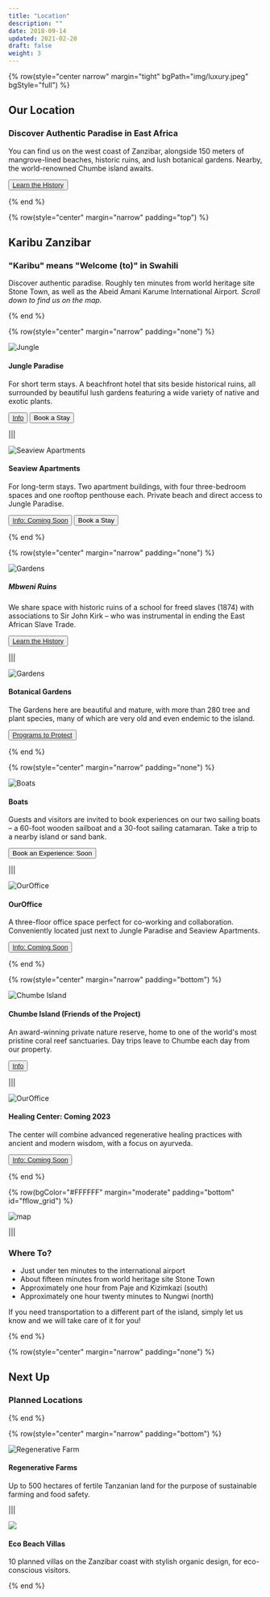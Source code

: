 ```yaml
---
title: "Location"
description: ""
date: 2018-09-14
updated: 2021-02-20
draft: false
weight: 3
---
```

<!-- section 1 (Locations) -->

{% row(style="center narrow" margin="tight" bgPath="img/luxury.jpeg" bgStyle="full") %}

<div class="bg-gray-200/50 py-4 px-4 rounded-md">

## Our Location

### Discover Authentic Paradise in East Africa

You can find us on the west coast of Zanzibar, alongside 150 meters of mangrove-lined beaches, historic ruins, and lush botanical gardens. Nearby, the world-renowned Chumbe island awaits.

 <button>[Learn the History](/location/history)</button>

</div>

{% end %}

{% row(style="center" margin="narrow" padding="top") %}

## Karibu Zanzibar

### "Karibu" means **"Welcome (to)"** in Swahili

Discover authentic paradise. Roughly ten minutes from world heritage site Stone Town, as well as the Abeid Amani Karume International Airport. *Scroll down to find us on the map.*

{% end %}

{% row(style="center" margin="narrow" padding="none") %}

![Jungle](img/mbweni.jpg#mx-auto)

#### **Jungle Paradise**

For short term stays. A beachfront hotel that sits beside historical ruins, all surrounded by beautiful lush gardens featuring a wide variety of native and exotic plants. 

 <button>[Info](/location/mbweni)</button>
 <a href=https://hotels.cloudbeds.com/reservation/DNw5Ek target=“_blank”> <button> Book a Stay </button> </a>

|||

![Seaview Apartments](img/seaview_apts.png#mx-auto)

#### **Seaview Apartments**

For long-term stays. Two apartment buildings, with four three-bedroom spaces and one rooftop penthouse each. Private beach and direct access to Jungle Paradise.

 <button>[Info: Coming Soon]()</button>
 <a href='https://www.airbnb.com/rooms/862002310134454615?guests=1&adults=1&s=67&unique_share_id=845bb97b-f61c-4540-9f50-8d20dabfb042&source_impression_id=p3_1681142141_s2c4V86U9bhXi9Jv' target="_blank"> <button> Book a Stay </button> </a>

{% end %}

{% row(style="center" margin="narrow" padding="none") %}

![Gardens](img/ruins.jpg#mx-auto)

##### **Mbweni Ruins**

We share space with historic ruins of a school for freed slaves (1874) with associations to Sir John Kirk – who was instrumental in ending the East African Slave Trade.

<button>[Learn the History](/location/history)</button>

|||

![Gardens](img/gardens.jpg#mx-auto)

#### **Botanical Gardens**

The Gardens here are beautiful and mature, with more than 280 tree and plant species, many of which are very old and even endemic to the island.

<button>[Programs to Protect](/protection)</button>

{% end %}

{% row(style="center" margin="narrow" padding="none") %}

![Boats](img/boat.png#mx-auto)

#### **Boats**

Guests and visitors are invited to book experiences on our two sailing boats – a 60-foot wooden sailboat and a 30-foot sailing catamaran. Take a trip to a nearby island or sand bank.

<button>Book an Experience: Soon</button>

|||

![OurOffice](img/ouroffice.png#mx-auto)

#### **OurOffice**

A three-floor office space perfect for co-working and collaboration. Conveniently located just next to Jungle Paradise and Seaview Apartments.

 <button>[Info: Coming Soon]()</button>

{% end %}

{% row(style="center" margin="narrow" padding="bottom") %}

![Chumbe Island](img/chumbe.jpeg#mx-auto)

#### **Chumbe Island** (Friends of the Project)

An award-winning private nature reserve, home to one of the world's most pristine coral reef sanctuaries. Day trips leave to Chumbe each day from our property.

<button>[Info](/location/chumbe)</button>

|||

![OurOffice](img/ayurvedic.jpg#mx-auto)

#### **Healing Center: Coming 2023**

The center will combine advanced regenerative healing practices with ancient and modern wisdom, with a focus on ayurveda.

<button>[Info: Coming Soon]()</button>

{% end %}

{% row(bgColor="#FFFFFF" margin="moderate" padding="bottom" id="fflow_grid") %}

![map](img/map.png#mx-auto)

|||

### Where To?

- Just under ten minutes to the international airport
- About fifteen minutes from world heritage site Stone Town
- Approximately one hour from Paje and Kizimkazi (south)
- Approximately one hour twenty minutes to Nungwi (north)

If you need transportation to a different part of the island, simply let us know and we will take care of it for you!

{% end %}

{% row(style="center" margin="narrow" padding="none") %}

## Next Up

### Planned Locations

{% end %}

{% row(style="center" margin="narrow" padding="bottom") %}

![Regenerative Farm](img/regenerative_farm.jpg#mx-auto)

#### **Regenerative Farms**

Up to 500 hectares of fertile Tanzanian land for the purpose of sustainable farming and food safety.

|||

![](img/ecobeach.png#mx-auto)

#### **Eco Beach Villas**

10 planned villas on the Zanzibar coast with stylish organic design, for eco-conscious visitors.

{% end %}